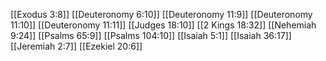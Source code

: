 [[Exodus 3:8]]
[[Deuteronomy 6:10]]
[[Deuteronomy 11:9]]
[[Deuteronomy 11:10]]
[[Deuteronomy 11:11]]
[[Judges 18:10]]
[[2 Kings 18:32]]
[[Nehemiah 9:24]]
[[Psalms 65:9]]
[[Psalms 104:10]]
[[Isaiah 5:1]]
[[Isaiah 36:17]]
[[Jeremiah 2:7]]
[[Ezekiel 20:6]]
